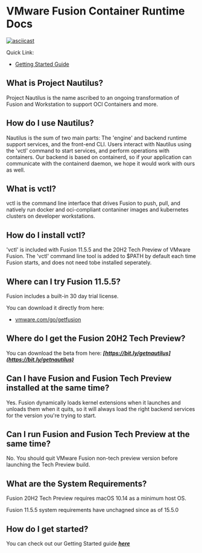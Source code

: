 # VMware Fusion Container Runtime Docs

[![asciicast](https://asciinema.org/a/iPMELQH4kHA5sL721CtYTxU7e.svg)](https://asciinema.org/a/iPMELQH4kHA5sL721CtYTxU7e)

Quick Link:
- [Getting Started Guide](./docs/getting-started.md)

## What is Project Nautilus?

Project Nautilus is the name ascribed to an ongoing transformation of Fusion and Workstation to support OCI Containers and more. 

## How do I use Nautilus?

Nautilus is the sum of two main parts: The 'engine' and backend runtime support services, and the front-end CLI. Users interact with Nautilus using the 'vctl' command to start services, and perform operations with containers. Our backend is based on containerd, so if your application can communicate with the containerd daemon, we hope it would work with ours as well. 


## What is vctl?

vctl is the command line interface that drives Fusion to push, pull, and natively run docker and oci-compliant contaniner images and kubernetes clusters on developer workstations. 

## How do I install vctl?

'vctl' is included with Fusion 11.5.5 and the 20H2 Tech Preview of VMware Fusion. The 'vctl' command line tool is added to $PATH by default each time Fusion starts, and does not need tobe installed seperately.


## Where can I try Fusion 11.5.5?
Fusion includes a built-in 30 day trial license.

You can download it directly from here:

- [vmware.com/go/getfusion](https://vmware.com/go/getfusion)

## Where do I get the Fusion 20H2 Tech Preview?

You can download the beta from here: ***[https://bit.ly/getnautilus](https://bit.ly/getnautilus)***


## Can I have Fusion and Fusion Tech Preview installed at the same time?

Yes. Fusion dynamically loads kernel extensions when it launches and unloads them when it quits, so it will always load the right backend services for the version you're trying to start.


## Can I run Fusion and Fusion Tech Preview at the same time?

No. You should quit VMware Fusion non-tech preview version before launching the Tech Preview build.


## What are the System Requirements?

Fusion 20H2 Tech Preview requires macOS 10.14 as a minimum host OS.

Fusion 11.5.5 system requirements have unchagned since as of 15.5.0


## How do I get started?

You can check out our Getting Started guide ***[here](./docs/getting-started.md)***








